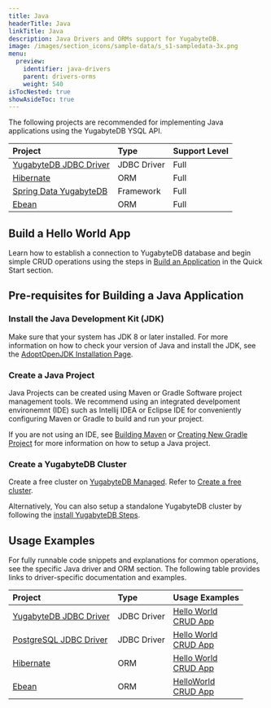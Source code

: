 ```yaml
---
title: Java
headerTitle: Java
linkTitle: Java
description: Java Drivers and ORMs support for YugabyteDB.
image: /images/section_icons/sample-data/s_s1-sampledata-3x.png
menu:
  preview:
    identifier: java-drivers
    parent: drivers-orms
    weight: 540
isTocNested: true
showAsideToc: true
---
```

The following projects are recommended for implementing Java applications using the YugabyteDB YSQL API.

| Project | Type | Support Level |
| :------ | :--- | :------------ |
| [YugabyteDB JDBC Driver](yugabyte-jdbc) | JDBC Driver | Full |
| [Hibernate](hibernate) | ORM |  Full |
| [Spring Data YugabyteDB](/preview/integrations/spring-framework/sdyb/) | Framework |  Full |
| [Ebean](ebean) | ORM | Full |

## Build a Hello World App

Learn how to establish a connection to YugabyteDB database and begin simple CRUD operations using the steps in [Build an Application](/preview/quick-start/build-apps/java/ysql-yb-jdbc) in the Quick Start section.

## Pre-requisites for Building a Java Application

### Install the Java Development Kit (JDK)

Make sure that your system has JDK 8 or later installed. For more information on how to check your version of Java and install the JDK, see the [AdoptOpenJDK Installation Page](https://adoptopenjdk.net/installation.html).

### Create a Java Project

Java Projects can be created using Maven or Gradle Software project management tools. We recommend using an integrated develpoment environemnt (IDE) such as Intellij IDEA or Eclipse IDE for conveniently configuring Maven or Gradle to build and run your project.

If you are not using an IDE, see [Building Maven](https://maven.apache.org/guides/development/guide-building-maven.html) or [Creating New Gradle Project](https://docs.gradle.org/current/samples/sample_building_java_applications.html) for more information on how to setup a Java project.

### Create a YugabyteDB Cluster

Create a free cluster on [YugabyteDB Managed](https://www.yugabyte.com/cloud/). Refer to [Create a free cluster](../../yugabyte-cloud/cloud-basics/create-clusters-free/). 

Alternatively, You can also setup a standalone YugabyteDB cluster by following the [install YugabyteDB Steps](/preview/quick-start/install/macos).

## Usage Examples

For fully runnable code snippets and explanations for common operations, see the specific Java driver and ORM section. The following table provides links to driver-specific documentation and examples.

| Project | Type | Usage Examples |
| :------ | :--- | :------------- |
| [YugabyteDB JDBC Driver](/preview/reference/drivers/java/yugabyte-jdbc-reference/) | JDBC Driver | [Hello World](/preview/quick-start/build-apps/java/ysql-yb-jdbc) <br />[CRUD App](yugabyte-jdbc)
| [PostgreSQL JDBC Driver](/preview/reference/drivers/java/postgres-jdbc-reference/) | JDBC Driver | [Hello World](/preview/quick-start/build-apps/java/ysql-jdbc) <br />[CRUD App](postgres-jdbc)
| [Hibernate](hibernate) | ORM |  [Hello World](/preview/quick-start/build-apps/java/ysql-hibernate) <br />[CRUD App](hibernate/#working-with-domain-objects) |
| [Ebean](ebean)| ORM | [HelloWorld](/preview/quick-start/build-apps/java/ysql-ebeans) <br /> [CRUD App](ebean) |

<!-- ## Learn More

- Learn about configuring load balancing options present in YugabyteDB JDBC Driver in [YugabyteDB JDBC reference section](/preview/reference/drivers/java/yugabyte-jdbc-reference/#load-balancing).
- Learn how to [develop Spring Boot Applications using Spring Data YugabyteDB project](/preview/integrations/spring-framework/sdyb/). -->

